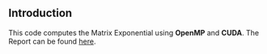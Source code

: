 ## Introduction

This code computes the Matrix Exponential using **OpenMP** and **CUDA**. The Report can be found [here](https://github.com/kaushikcfd/MatrixExponentiation/blob/master/Report.pdf).